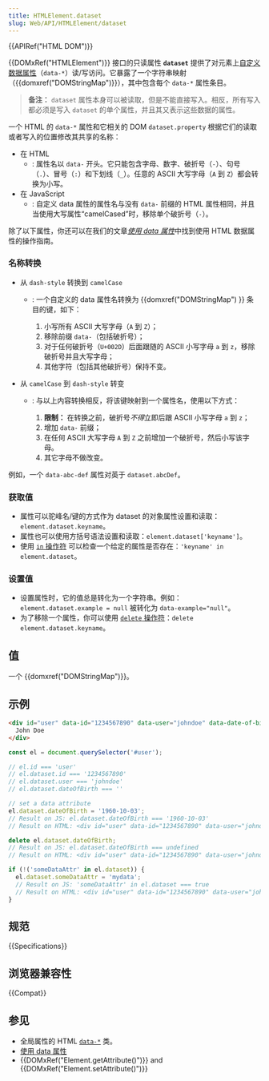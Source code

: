 ```yaml
---
title: HTMLElement.dataset
slug: Web/API/HTMLElement/dataset
---
```


{{APIRef("HTML DOM")}}

{{DOMxRef("HTMLElement")}} 接口的只读属性 **`dataset`** 提供了对元素上[自定义数据属性](/zh-CN/docs/Web/HTML/Global_attributes/data-*)（`data-*`）读/写访问。它暴露了一个字符串映射（{{domxref("DOMStringMap")}}），其中包含每个 `data-*` 属性条目。

> **备注：** `dataset` 属性本身可以被读取，但是不能直接写入。相反，所有写入都必须是写入 `dataset` 的单个属性，并且其又表示这些数据的属性。

一个 HTML 的 `data-*` 属性和它相关的 DOM `dataset.property` 根据它们的读取或者写入的位置修改其共享的名称：

- 在 HTML
  - : 属性名以 `data-` 开头。它只能包含字母、数字、破折号（`-`）、句号（`.`）、冒号（`:`）和下划线（`_`）。任意的 ASCII 大写字母（`A` 到 `Z`）都会转换为小写。
- 在 JavaScript
  - : 自定义 data 属性的属性名与没有 `data-` 前缀的 HTML 属性相同，并且当使用大写属性“camelCased”时，移除单个破折号（`-`）。

除了以下属性，你还可以在我们的文章[_使用 data 属性_](/zh/docs/Learn/HTML/Howto/Use_data_attributes)中找到使用 HTML 数据属性的操作指南。

### 名称转换

- 从 `dash-style` 转换到 `camelCase`

  - : 一个自定义的 data 属性名转换为 {{domxref("DOMStringMap") }} 条目的键，如下：

    1. 小写所有 ASCII 大写字母（`A` 到 `Z`）；
    2. 移除前缀 `data-`（包括破折号）；
    3. 对于任何破折号（`U+002D`）后面跟随的 ASCII 小写字母 `a` 到 `z`，移除破折号并且大写字母；
    4. 其他字符（包括其他破折号）保持不变。

- 从 `camelCase` 到 `dash-style` 转变

  - : 与以上内容转换相反，将该键映射到一个属性名，使用以下方式：

    1. **限制：** 在转换之前，破折号*不得*立即后跟 ASCII 小写字母 `a` 到 `z`；
    2. 增加 `data-` 前缀；
    3. 在任何 ASCII 大写字母 `A` 到 `Z` 之前增加一个破折号，然后小写该字母。
    4. 其它字母不做改变。

例如，一个 `data-abc-def` 属性对英于 `dataset.abcDef`。

### 获取值

- 属性可以驼峰名/键的方式作为 dataset 的对象属性设置和读取：`element.dataset.keyname`。
- 属性也可以使用方括号语法设置和读取：`element.dataset['keyname']`。
- 使用 [`in` 操作符](/zh-CN/docs/Web/JavaScript/Reference/Operators/in) 可以检查一个给定的属性是否存在：`'keyname' in element.dataset`。

### 设置值

- 设置属性时，它的值总是转化为一个字符串。例如：`element.dataset.example = null` 被转化为 `data-example="null"`。
- 为了移除一个属性，你可以使用 [`delete` 操作符](/zh-CN/docs/Web/JavaScript/Reference/Operators/delete)：`delete element.dataset.keyname`。

## 值

一个 {{domxref("DOMStringMap")}}。

## 示例

```html
<div id="user" data-id="1234567890" data-user="johndoe" data-date-of-birth>
  John Doe
</div>
```

```js
const el = document.querySelector('#user');

// el.id === 'user'
// el.dataset.id === '1234567890'
// el.dataset.user === 'johndoe'
// el.dataset.dateOfBirth === ''

// set a data attribute
el.dataset.dateOfBirth = '1960-10-03';
// Result on JS: el.dataset.dateOfBirth === '1960-10-03'
// Result on HTML: <div id="user" data-id="1234567890" data-user="johndoe" data-date-of-birth="1960-10-03">John Doe</div>

delete el.dataset.dateOfBirth;
// Result on JS: el.dataset.dateOfBirth === undefined
// Result on HTML: <div id="user" data-id="1234567890" data-user="johndoe">John Doe</div>

if (!('someDataAttr' in el.dataset)) {
  el.dataset.someDataAttr = 'mydata';
  // Result on JS: 'someDataAttr' in el.dataset === true
  // Result on HTML: <div id="user" data-id="1234567890" data-user="johndoe" data-some-data-attr="mydata">John Doe</div>
}
```

## 规范

{{Specifications}}

## 浏览器兼容性

{{Compat}}

## 参见

- 全局属性的 HTML [`data-*`](/zh-CN/docs/Web/HTML/Global_attributes/data-*) 类。
- [使用 data 属性](/zh-CN/docs/Learn/HTML/Howto/Use_data_attributes)
- {{DOMxRef("Element.getAttribute()")}} and {{DOMxRef("Element.setAttribute()")}}
